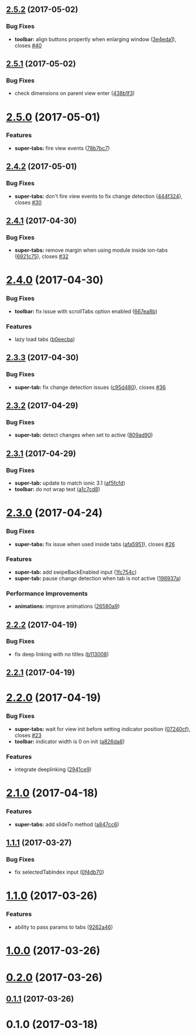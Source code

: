<a name="2.5.2"></a>
## [2.5.2](https://github.com/zyra/ionic2-super-tabs/compare/v2.5.1...v2.5.2) (2017-05-02)


### Bug Fixes

* **toolbar:** align buttons propertly when enlarging window ([3e4eda1](https://github.com/zyra/ionic2-super-tabs/commit/3e4eda1)), closes [#40](https://github.com/zyra/ionic2-super-tabs/issues/40)



<a name="2.5.1"></a>
## [2.5.1](https://github.com/zyra/ionic2-super-tabs/compare/v2.5.0...v2.5.1) (2017-05-02)


### Bug Fixes

* check dimensions on parent view enter ([438b1f3](https://github.com/zyra/ionic2-super-tabs/commit/438b1f3))



<a name="2.5.0"></a>
# [2.5.0](https://github.com/zyra/ionic2-super-tabs/compare/v2.4.2...v2.5.0) (2017-05-01)


### Features

* **super-tabs:** fire view events ([78b7bc7](https://github.com/zyra/ionic2-super-tabs/commit/78b7bc7))



<a name="2.4.2"></a>
## [2.4.2](https://github.com/zyra/ionic2-super-tabs/compare/v2.4.1...v2.4.2) (2017-05-01)


### Bug Fixes

* **super-tabs:** don't fire view events to fix change detection ([444f324](https://github.com/zyra/ionic2-super-tabs/commit/444f324)), closes [#30](https://github.com/zyra/ionic2-super-tabs/issues/30)



<a name="2.4.1"></a>
## [2.4.1](https://github.com/zyra/ionic2-super-tabs/compare/v2.4.0...v2.4.1) (2017-04-30)


### Bug Fixes

* **super-tabs:** remove margin when using module inside ion-tabs ([6921c75](https://github.com/zyra/ionic2-super-tabs/commit/6921c75)), closes [#32](https://github.com/zyra/ionic2-super-tabs/issues/32)



<a name="2.4.0"></a>
# [2.4.0](https://github.com/zyra/ionic2-super-tabs/compare/v2.3.3...v2.4.0) (2017-04-30)


### Bug Fixes

* **toolbar:** fix issue with scrollTabs option enabled ([667ea8b](https://github.com/zyra/ionic2-super-tabs/commit/667ea8b))


### Features

* lazy load tabs ([b0eecba](https://github.com/zyra/ionic2-super-tabs/commit/b0eecba))



<a name="2.3.3"></a>
## [2.3.3](https://github.com/zyra/ionic2-super-tabs/compare/v2.3.2...v2.3.3) (2017-04-30)


### Bug Fixes

* **super-tab:** fix change detection issues ([c95d480](https://github.com/zyra/ionic2-super-tabs/commit/c95d480)), closes [#36](https://github.com/zyra/ionic2-super-tabs/issues/36)



<a name="2.3.2"></a>
## [2.3.2](https://github.com/zyra/ionic2-super-tabs/compare/v2.3.1...v2.3.2) (2017-04-29)


### Bug Fixes

* **super-tab:** detect changes when set to active ([809ad90](https://github.com/zyra/ionic2-super-tabs/commit/809ad90))



<a name="2.3.1"></a>
## [2.3.1](https://github.com/zyra/ionic2-super-tabs/compare/v2.3.0...v2.3.1) (2017-04-29)


### Bug Fixes

* **super-tab:** update to match ionic 3.1 ([af5fcfd](https://github.com/zyra/ionic2-super-tabs/commit/af5fcfd))
* **toolbar:** do not wrap text ([a1c7cd8](https://github.com/zyra/ionic2-super-tabs/commit/a1c7cd8))



<a name="2.3.0"></a>
# [2.3.0](https://github.com/zyra/ionic2-super-tabs/compare/v2.2.2...v2.3.0) (2017-04-24)


### Bug Fixes

* **super-tabs:** fix issue when used inside tabs ([afa5951](https://github.com/zyra/ionic2-super-tabs/commit/afa5951)), closes [#26](https://github.com/zyra/ionic2-super-tabs/issues/26)


### Features

* **super-tab:** add swipeBackEnabled input ([1fc754c](https://github.com/zyra/ionic2-super-tabs/commit/1fc754c))
* **super-tab:** pause change detection when tab is not active ([198937a](https://github.com/zyra/ionic2-super-tabs/commit/198937a))


### Performance Improvements

* **animations:** improve animations ([26580a9](https://github.com/zyra/ionic2-super-tabs/commit/26580a9))



<a name="2.2.2"></a>
## [2.2.2](https://github.com/zyra/ionic2-super-tabs/compare/v2.2.1...v2.2.2) (2017-04-19)


### Bug Fixes

* fix deep linking with no titles ([b113008](https://github.com/zyra/ionic2-super-tabs/commit/b113008))



<a name="2.2.1"></a>
## [2.2.1](https://github.com/zyra/ionic2-super-tabs/compare/v2.2.0...v2.2.1) (2017-04-19)



<a name="2.2.0"></a>
# [2.2.0](https://github.com/zyra/ionic2-super-tabs/compare/v2.1.0...v2.2.0) (2017-04-19)


### Bug Fixes

* **super-tabs:** wait for view init before setting indicator position ([07240cf](https://github.com/zyra/ionic2-super-tabs/commit/07240cf)), closes [#23](https://github.com/zyra/ionic2-super-tabs/issues/23)
* **toolbar:** indicator width is 0 on init ([a826da8](https://github.com/zyra/ionic2-super-tabs/commit/a826da8))


### Features

* integrate deeplinking ([2941ce9](https://github.com/zyra/ionic2-super-tabs/commit/2941ce9))



<a name="2.1.0"></a>
# [2.1.0](https://github.com/zyra/ionic2-super-tabs/compare/v1.1.1...v2.1.0) (2017-04-18)


### Features

* **super-tabs:** add slideTo method ([a847cc6](https://github.com/zyra/ionic2-super-tabs/commit/a847cc6))



<a name="1.1.1"></a>
## [1.1.1](https://github.com/zyra/ionic2-super-tabs/compare/v1.1.0...v1.1.1) (2017-03-27)


### Bug Fixes

* fix selectedTabIndex input ([0f4db70](https://github.com/zyra/ionic2-super-tabs/commit/0f4db70))



<a name="1.1.0"></a>
# [1.1.0](https://github.com/zyra/ionic2-super-tabs/compare/v1.0.0...v1.1.0) (2017-03-26)


### Features

* ability to pass params to tabs ([9262a46](https://github.com/zyra/ionic2-super-tabs/commit/9262a46))



<a name="1.0.0"></a>
# [1.0.0](https://github.com/zyra/ionic2-super-tabs/compare/v0.2.0...v1.0.0) (2017-03-26)



<a name="0.2.0"></a>
# [0.2.0](https://github.com/zyra/ionic2-super-tabs/compare/v0.1.1...v0.2.0) (2017-03-26)



<a name="0.1.1"></a>
## [0.1.1](https://github.com/zyra/ionic2-super-tabs/compare/v0.1.0...v0.1.1) (2017-03-26)



<a name="0.1.0"></a>
# 0.1.0 (2017-03-18)



